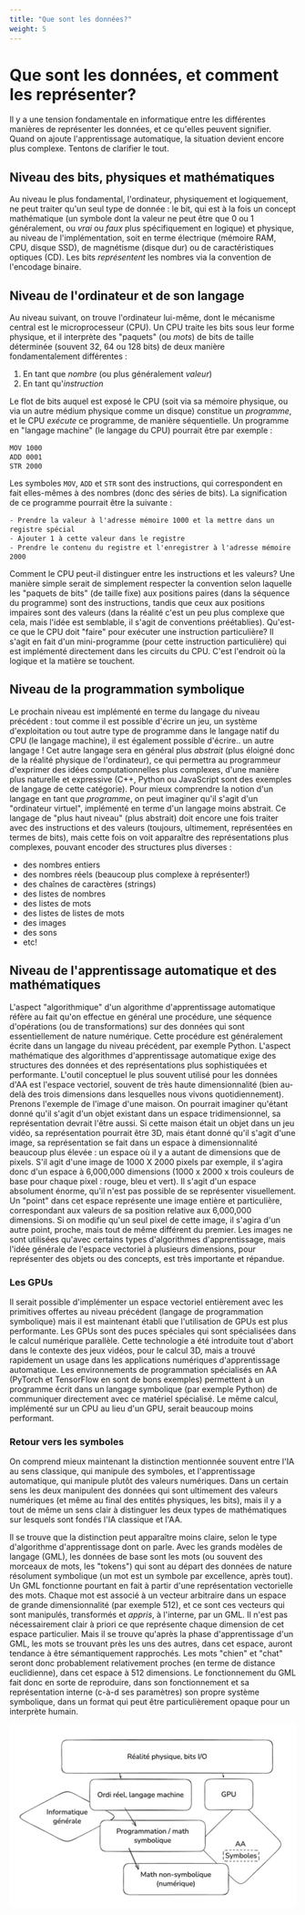 ```yaml
---
title: "Que sont les données?"
weight: 5
---
```


# Que sont les données, et comment les représenter?

Il y a une tension fondamentale en informatique entre les différentes manières
de représenter les données, et ce qu'elles peuvent signifier. Quand on ajoute
l'apprentissage automatique, la situation devient encore plus complexe. Tentons
de clarifier le tout.

## Niveau des bits, physiques et mathématiques

Au niveau le plus fondamental, l'ordinateur, physiquement et logiquement, ne
peut traiter qu'un seul type de donnée : le bit, qui est à la fois un concept
mathématique (un symbole dont la valeur ne peut être que 0 ou 1 généralement, ou
*vrai* ou *faux* plus spécifiquement en logique) et physique, au niveau de
l'implémentation, soit en terme électrique (mémoire RAM, CPU, disque SSD), de
magnétisme (disque dur) ou de caractéristiques optiques (CD). Les bits
*représentent* les nombres via la convention de l'encodage binaire.

## Niveau de l'ordinateur et de son langage

Au niveau suivant, on trouve l'ordinateur lui-même, dont le mécanisme central
est le microprocesseur (CPU). Un CPU traite les bits sous leur forme physique,
et il interprète des "paquets" (ou *mots*) de bits de taille déterminée (souvent
32, 64 ou 128 bits) de deux manière fondamentalement différentes :

1. En tant que *nombre* (ou plus généralement *valeur*)
2. En tant qu'*instruction*

Le flot de bits auquel est exposé le CPU (soit via sa mémoire physique, ou via
un autre médium physique comme un disque) constitue un *programme*, et le CPU
*exécute* ce programme, de manière séquentielle. Un programme en "langage
machine" (le langage du CPU) pourrait être par exemple :

```
MOV 1000
ADD 0001
STR 2000
```

Les symboles `MOV`, `ADD` et `STR` sont des instructions, qui correspondent en fait
elles-mêmes à des nombres (donc des séries de bits). La signification de ce programme
pourrait être la suivante :

```
- Prendre la valeur à l'adresse mémoire 1000 et la mettre dans un registre spécial
- Ajouter 1 à cette valeur dans le registre
- Prendre le contenu du registre et l'enregistrer à l'adresse mémoire 2000
```

Comment le CPU peut-il distinguer entre les instructions et les valeurs? Une
manière simple serait de simplement respecter la convention selon laquelle les
"paquets de bits" (de taille fixe) aux positions paires (dans la séquence du
programme) sont des instructions, tandis que ceux aux positions impaires sont
des valeurs (dans la réalité c'est un peu plus complexe que cela, mais l'idée
est semblable, il s'agit de conventions préétablies). Qu'est-ce que le CPU doit
"faire" pour exécuter une instruction particulière? Il s'agit en fait d'un
mini-programme (pour cette instruction particulière) qui est implémenté
directement dans les circuits du CPU. C'est l'endroit où la logique et la
matière se touchent.

## Niveau de la programmation symbolique

Le prochain niveau est implémenté en terme du langage du niveau précédent : tout
comme il est possible d'écrire un jeu, un système d'exploitation ou tout autre
type de programme dans le langage natif du CPU (le langage machine), il est
également possible d'écrire.. un autre langage ! Cet autre langage sera en
général plus *abstrait* (plus éloigné donc de la réalité physique de
l'ordinateur), ce qui permettra au programmeur d'exprimer des idées
computationnelles plus complexes, d'une manière plus naturelle et expressive
(C++, Python ou JavaScript sont des exemples de langage de cette catégorie).
Pour mieux comprendre la notion d'un langage en tant que *programme*, on peut
imaginer qu'il s'agit d'un "ordinateur virtuel", implémenté en terme d'un
langage moins abstrait. Ce langage de "plus haut niveau" (plus abstrait) doit
encore une fois traiter avec des instructions et des valeurs (toujours,
ultimement, représentées en termes de bits), mais cette fois on voit apparaître
des représentations plus complexes, pouvant encoder des structures plus diverses
:

- des nombres entiers
- des nombres réels (beaucoup plus complexe à représenter!)
- des chaînes de caractères (strings)
- des listes de nombres
- des listes de mots
- des listes de listes de mots
- des images
- des sons
- etc!

## Niveau de l'apprentissage automatique et des mathématiques

L'aspect "algorithmique" d'un algorithme d'apprentissage automatique réfère au
fait qu'on effectue en général une procédure, une séquence d'opérations (ou de
transformations) sur des données qui sont essentiellement de nature numérique.
Cette procédure est généralement écrite dans un langage du niveau précédent, par
exemple Python. L'aspect mathématique des algorithmes d'apprentissage
automatique exige des structures des données et des représentations plus
sophistiquées et performante. L'outil conceptuel le plus souvent utilisé pour
les données d'AA est l'espace vectoriel, souvent de très haute dimensionnalité
(bien au-delà des trois dimensions dans lesquelles nous vivons quotidiennement).
Prenons l'exemple de l'image d'une maison. On pourrait imaginer qu'étant donné
qu'il s'agit d'un objet existant dans un espace tridimensionnel, sa
représentation devrait l'être aussi. Si cette maison était un objet dans un jeu
vidéo, sa représentation pourrait être 3D, mais étant donné qu'il s'agit d'une
image, sa représentation se fait dans un espace à dimensionnalité beaucoup plus
élevée : un espace où il y a autant de dimensions que de pixels. S'il agit d'une
image de 1000 X 2000 pixels par exemple, il s'agira donc d'un espace à 6,000,000
dimensions (1000 x 2000 x trois couleurs de base pour chaque pixel : rouge, bleu
et vert). Il s'agit d'un espace absolument énorme, qu'il n'est pas possible de
se représenter visuellement. Un "point" dans cet espace représente une image
entière et particulière, correspondant aux valeurs de sa position relative aux
6,000,000 dimensions. Si on modifie qu'un seul pixel de cette image, il s'agira
d'un autre point, proche, mais tout de même différent du premier. Les images ne
sont utilisées qu'avec certains types d'algorithmes d'apprentissage, mais l'idée
générale de l'espace vectoriel à plusieurs dimensions, pour représenter des
objets ou des concepts, est très importante et répandue.

### Les GPUs

Il serait possible d'implémenter un espace vectoriel entièrement avec les
primitives offertes au niveau précédent (langage de programmation symbolique)
mais il est maintenant établi que l'utilisation de GPUs est plus performante.
Les GPUs sont des puces spéciales qui sont spécialisées dans le calcul numérique
parallèle. Cette technologie a été introduite tout d'abort dans le contexte des
jeux vidéos, pour le calcul 3D, mais a trouvé rapidement un usage dans les
applications numériques d'apprentissage automatique. Les environnements de
programmation spécialisés en AA (PyTorch et TensorFlow en sont de bons exemples)
permettent à un programme écrit dans un langage symbolique (par exemple Python)
de communiquer directement avec ce matériel spécialisé. Le même calcul,
implémenté sur un CPU au lieu d'un GPU, serait beaucoup moins performant.

### Retour vers les symboles

On comprend mieux maintenant la distinction mentionnée souvent entre l'IA au
sens classique, qui manipule des symboles, et l'apprentissage automatique, qui
manipule plutôt des valeurs numériques. Dans un certain sens les deux manipulent
des données qui sont ultimement des valeurs numériques (et même au final des
entités physiques, les bits), mais il y a tout de même un sens clair à
distinguer les deux types de mathématiques sur lesquels sont fondés l'IA
classique et l'AA.

Il se trouve que la distinction peut apparaître moins claire, selon le type
d'algorithme d'apprentissage dont on parle. Avec les grands modèles de langage
(GML), les données de base sont les mots (ou souvent des morceaux de mots, les
"tokens") qui sont au départ des données de nature résolument symbolique (un mot
est un symbole par excellence, après tout). Un GML fonctionne pourtant en fait à
partir d'une représentation vectorielle des mots. Chaque mot est associé à un
vecteur arbitraire dans un espace de grande dimensionnalité (par exemple 512),
et ce sont ces vecteurs qui sont manipulés, transformés et *appris*, à
l'interne, par un GML. Il n'est pas nécessairement clair à priori ce que
représente chaque dimension de cet espace particulier. Mais il se trouve
qu'après la phase d'apprentissage d'un GML, les mots se trouvant près les uns
des autres, dans cet espace, auront tendance à être sémantiquement rapprochés.
Les mots "chien" et "chat" seront donc probablement relativement proches (en
terme de distance euclidienne), dans cet espace à 512 dimensions. Le
fonctionnement du GML fait donc en sorte de reproduire, dans son fonctionnement
et sa représentation interne (c-à-d ses paramètres) son propre système
symbolique, dans un format qui peut être particulièrement opaque pour un
interprète humain.

![](/images/module2/schema_repr_donnees.png)


